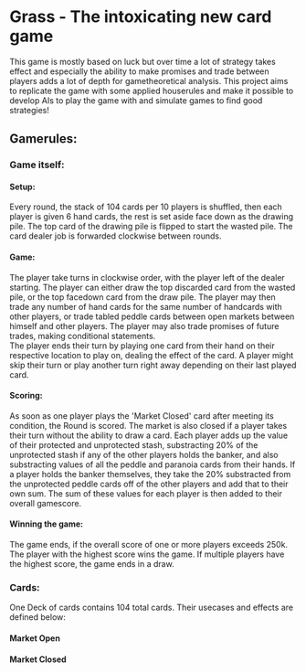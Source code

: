 # Grass - The intoxicating new card game
This game is mostly based on luck but over time a lot of strategy takes effect and especially the ability to make promises and trade between players adds a lot of depth for gametheoretical analysis.
This project aims to replicate the game with some applied houserules and make it possible to develop AIs to play the game with and simulate games to find good strategies!

## Gamerules:
### Game itself:
#### Setup:
Every round, the stack of 104 cards per 10 players is shuffled, then each player is given 6 hand cards, the rest is set aside face down as the drawing  pile. The top card of the drawing pile is flipped to start the wasted pile. The card dealer job is forwarded clockwise between rounds.
#### Game:
The player take turns in clockwise order, with the player left of the dealer starting. The player can either draw the top discarded card from the wasted pile, or the top facedown card from the draw pile. The player may then trade any number of hand cards for the same number of handcards with other players, or trade tabled peddle cards between open markets between himself and other players. The player may also trade promises of future trades, making conditional statements.  
The player ends their turn by playing one card from their hand on their respective location to play on, dealing the effect of the card.
A player might skip their turn or play another turn right away depending on their last played card.
#### Scoring:
As soon as one player plays the 'Market Closed' card after meeting its condition, the Round is scored. The market is also closed if a player takes their turn without the ability to draw a card. Each player adds up the value of their protected and unprotected stash, substracting 20% of the unprotected stash if any of the other players holds the banker, and also substracting values of all the peddle and paranoia cards from their hands. If a player holds the banker themselves, they take the 20% substracted from the unprotected peddle cards off of the other players and add that to their own sum. The sum of these values for each player is then added to their overall gamescore.
#### Winning the game:
The game ends, if the overall score of one or more players exceeds 250k. The player with the highest score wins the game. If multiple players have the highest score, the game ends in a draw.

### Cards:
One Deck of cards contains 104 total cards. Their usecases and effects are defined below:
#### Market Open
#### Market Closed
#### 

